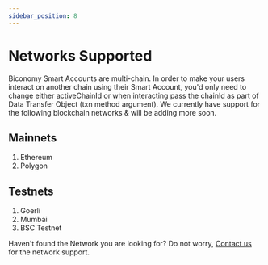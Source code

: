 ```yaml
---
sidebar_position: 8
---
```


# Networks Supported

Biconomy Smart Accounts are multi-chain. In order to make your users interact on another chain using their Smart Account, you'd only need to change either activeChainId or when interacting pass the chainId as part of Data Transfer Object (txn method argument).  We currently have support for the following blockchain networks & will be adding more soon.

## Mainnets

1. Ethereum
2. Polygon

## Testnets

1. Goerli
2. Mumbai
3. BSC Testnet

Haven't found the Network you are looking for? Do not worry, [Contact us](https://docs.biconomy.io/comm/contact-us) for the network support.
